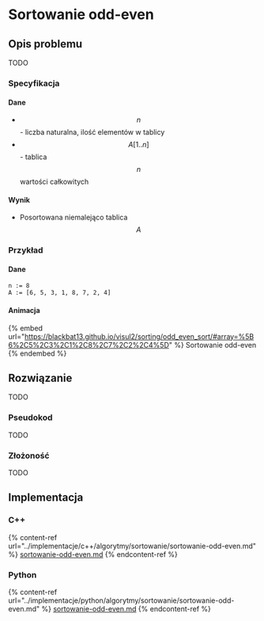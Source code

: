 # Sortowanie odd-even

## Opis problemu

TODO

### Specyfikacja

#### Dane

* $$n$$ - liczba naturalna, ilość elementów w tablicy
* $$A[1..n]$$ - tablica $$n$$ wartości całkowitych

#### Wynik

* Posortowana niemalejąco tablica $$A$$ 

### **Przykład**

#### Dane

```
n := 8
A := [6, 5, 3, 1, 8, 7, 2, 4]
```

#### Animacja

{% embed url="https://blackbat13.github.io/visul2/sorting/odd_even_sort/#array=%5B6%2C5%2C3%2C1%2C8%2C7%2C2%2C4%5D" %}
Sortowanie odd-even
{% endembed %}

## Rozwiązanie

TODO

### Pseudokod

TODO

### Złożoność

TODO

## Implementacja

### C++

{% content-ref url="../implementacje/c++/algorytmy/sortowanie/sortowanie-odd-even.md" %}
[sortowanie-odd-even.md](../implementacje/c++/algorytmy/sortowanie/sortowanie-odd-even.md)
{% endcontent-ref %}

### Python

{% content-ref url="../implementacje/python/algorytmy/sortowanie/sortowanie-odd-even.md" %}
[sortowanie-odd-even.md](../implementacje/python/algorytmy/sortowanie/sortowanie-odd-even.md)
{% endcontent-ref %}
